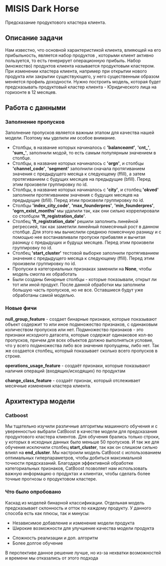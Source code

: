 # MISIS Dark Horse

Предсказание продуктового кластера клиента.

## Описание задачи

Нам известно, что основной характеристикой клиента, влияющей на его прибыльность, является набор продуктов , которыми клиент активно пользуется, то есть генерирует операционную прибыль. Набор (множество) продуктов клиента называется продуктовым кластером. При изменении кластера клиента, например при открытии нового продукта или закрытии существующего, у него существенным образом меняется профиль доходности. Нужно построить модель, которая будет предсказывать продуктовый кластер клиента - Юридического лица на горизонте в 12 месяцев.

## Работа с данными

### Заполнение пропусков

Заполнение пропусков является важным этапом для качества нашей модели. Поэтому мы уделили им особое внимание.

- Столбцы, в название которых начиналось с **'balance*amt*'**, **'cnt\_'**, **'sum\_'**, заполнили модой, то есть самым популярным значением в столбце.
- Столбцы, в название которых начиналось с **'orgn'**, и столбцы **'channel_code'**, **'segment'** заполнили сначала протягиванием значения с предыдущего месяца к следующему (ffill), а затем протягиванием с будущих месяцев на предыдущие (bfill). Перед этим произвели группировку по id.
- Столбцы, в название которых начиналось с **'city'**, и столбец **'okved'** заполнили протягиванием значения с будущих месяцев на предыдущие (bfill). Перед этим произвели группировку по id.
- Столбцы **'index_city_code'**, **'max_founderpres'**, **'min_founderpres'**, **'ogrn_exist_months'** мы удалили так, как они сильно коррелировали со столбцом **'ft_registration_date'**.
- Столбец **'ft_registration_date'** решили заполнить линейной регрессией, так как заметили линейный помесячный рост в данном столбце. Для этого мы вычислили среднюю помесячную разницу и с помощью нее востанавливали пропуски прибавляя и вычитая разницу с предыдущих и будущх месяцев. Перед этим произвели группировку по id.
- Столбец **'start_cluster'** тестовой выборке заполнили протягиванием значения с предыдущего месяца к следующему (ffill). Перед этим произвели группировку по id.
- Пропуски в категориальных признаках заменили на **None**, чтобы модель смогла их обработать
- Были созданы бинарные столбцы - которые показывали, открыт ли тот или иной продукт.
  После данной обработки мы заполнили большую часть пропусков, но не все. Оставшиеся будут уже обработаны самой моделью.

### Новые фичи

**null_group_feature** - создает бинарные признаки, которые показывают объект содержит то или иное подмножество признаков, с одинаковым количеством пропусков или нет. Подмножество признаков - это признаки исходного датасета, которые содержат одинаковое кол-во пропусков, причем для всех объектов должно выполняться условие, что у всего подмножества либо все значения пропущены, либо нет. Так же создается столбец, который показывает сколько всего пропусков в строке.

**operations_usage_feature** - создаёт признаки, которые показывают наличия операций (входящих/исходящих) по продуктам

**change_class_feature** - создаёт признак, который отслеживает месячные изменения кластера клиента.

## Архитектура модели

### Catboost

Мы тщательно изучили различные алгоритмы машинного обучения и с уверенностью выбрали CatBoost в качестве модели для предсказания продуктового кластера клиентов. Для обучения брались только строки, у которых в исходных данных было меньше 50 пропусков. И так же для обучения исключили столбец **start_cluster**, так как он слишком сильно влиял на **end_cluster**. Мы настроили модель CatBoost с использованием оптимальных гиперпараметров, чтобы добиться максимальной точности предсказаний. Благодаря эффективной обработке категориальных признаков, CatBoost позволяет нам использовать важную информацию о продуктах и клиентах, чтобы сделать более точные прогнозы о продуктовом кластере.

### Что было опробовано

Каскад из моделей бинарной классификации. Отдельная модель предсказывает склонность и отток по каждому продукту. У данного способа есть как плюсы, так и минусы:

- Независимое добавление и изменение модели продукта
- Широкие возможности для улучшение качества модели продукта

* Сложность реализации и доп. алгоритм
* Более долгое обучение

В перспективе данное решение лучше, но из-за нехватки возможностей и времени мы отказались от этого подхода
